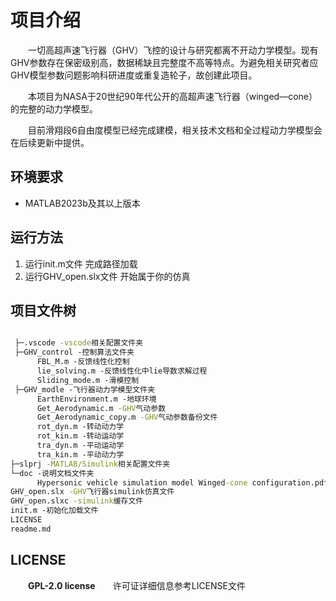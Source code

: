<!--
 * @Author: blueWALL-E
 * @Date: 2024-10-31 22:45:46
 * @LastEditTime: 2024-12-27 21:46:21
 * @FilePath: \GHV_open\readme.md
 * @Description: AHV文件的相关说明
 * @Wearing:  Read only, do not modify place!!! 
 * @Shortcut keys:  ctrl+alt+/ ctrl+alt+z
-->
# 项目介绍

&emsp;&emsp;一切高超声速飞行器（GHV）飞控的设计与研究都离不开动力学模型。现有GHV参数存在保密级别高，数据稀缺且完整度不高等特点。为避免相关研究者应GHV模型参数问题影响科研进度或重复造轮子，故创建此项目。

&emsp;&emsp;本项目为NASA于20世纪90年代公开的高超声速飞行器（winged—cone）的完整的动力学模型。

&emsp;&emsp;目前滑翔段6自由度模型已经完成建模，相关技术文档和全过程动力学模型会在后续更新中提供。

## 环境要求

- MATLAB2023b及其以上版本

## 运行方法

1. 运行init.m文件 完成路径加载
2. 运行GHV_open.slx文件 开始属于你的仿真

## 项目文件树

``` cmd

 ├─.vscode -vscode相关配置文件夹
 ├─GHV_control -控制算法文件夹
      FBL_M.m -反馈线性化控制
      lie_solving.m -反馈线性化中lie导数求解过程
      Sliding_mode.m -滑模控制
 ├─GHV_modle -飞行器动力学模型文件夹
      EarthEnvironment.m -地球环境
      Get_Aerodynamic.m -GHV气动参数
      Get_Aerodynamic_copy.m -GHV气动参数备份文件
      rot_dyn.m -转动动力学
      rot_kin.m -转动运动学
      tra_dyn.m -平动运动学
      tra_kin.m -平动动力学
├─slprj -MATLAB/Simulink相关配置文件夹
└─doc -说明文档文件夹
      Hypersonic vehicle simulation model Winged-cone configuration.pdf -NASA winged-cone飞行器原始文档
GHV_open.slx -GHV飞行器simulink仿真文件
GHV_open.slxc -simulink缓存文件
init.m -初始化加载文件
LICENSE
readme.md
```

## LICENSE

&emsp;&emsp;**GPL-2.0 license**&emsp;&emsp;许可证详细信息参考LICENSE文件
